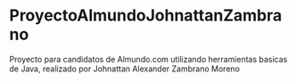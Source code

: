 # ProyectoAlmundoJohnattanZambrano
Proyecto para candidatos de Almundo.com utilizando herramientas basicas de Java, realizado por Johnattan Alexander Zambrano Moreno
